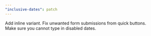 ```yaml
---
"inclusive-dates": patch
---
```


Add inline variant. Fix unwanted form submissions from quick buttons. Make sure you cannot type in disabled dates.
